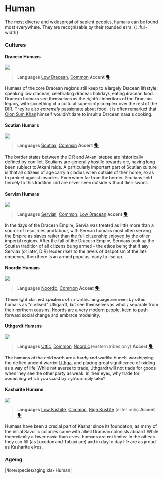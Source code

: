 # Human

The most diverse and widespread of sapient peoples, humans can be found most everywhere. They are recognisable by their rounded ears.
{: .full-width}

### Cultures

#### Dracean Humans

![](human-dracean.png)

> **Languages** [Low Dracean](/lore/languages/dracean#low-dracean), [Common](/lore/languages/common)
> **Accent** [🗣️](https://www.dialectsarchive.com/italy-13)

Humans of the core Dracean regions still keep to a largely Dracean lifestyle; speaking low dracean, celebrating dracean holidays, eating dracean food. Dracean humans see themselves as the rightful inheritors of the Dracean legacy, with something of a cultural superiority complex over the rest of the DIR. They're also *extremely* passionate about food, it is often remarked that [Olon Sum Khan](/places/ordo_atkan/people/olon_sum) himself wouldn't dare to insult a Dracean nana's cooking.

#### Scutian Humans

![](human-scutian.png)

> **Languages** [Scutian](/lore/languages/parbati#scutian), [Common](/lore/languages/common)
> **Accent** [🗣️](https://www.dialectsarchive.com/macedonia-1)

The border states between the DIR and Atkani steppe are historically defined by conflict. Scutians are generally hostile towards orc, having long been subject to Atkani raids. A particularly important part of Scutian culture is that all citizens of age carry a gladius when outside of their home, so as to protect against invaders. Even when far from the border, Scutians hold fiercely to this tradition and are never seen outside without their sword.

#### Servian Humans

![](human-servian.png)

> **Languages** [Servian](/lore/languages/servian), [Common](/lore/languages/common), [Low Dracean](/lore/languages/dracean#low-dracean)
> **Accent** [🗣️](https://www.dialectsarchive.com/romania-1)

In the days of the Dracean Empire, Servia was treated as little more than a source of resources and labour, with Servian humans most often serving the Empire as slaves rather than the full citizenship enjoyed by the other imperial regions. After the fall of the Dracean Empire, Servians took up the Scutian tradition of all citizens being armed - the ethos being that if any Servian (or later, DIR) leader rises to the levels of despotism of the late emperors, then there is an armed populus ready to rise up.

#### Noordic Humans

![](human-noordic.png)

> **Languages** [Noordic](/lore/languages/noordic), [Common](/lore/languages/common)
> **Accent** [🗣️](https://www.dialectsarchive.com/germany-1)

These light skinned speakers of an Unthic language are seen by other humans as "civilised" Uthgardt, but see themselves as wholly separate from their northern cousins. Noords are a very modern people, keen to push forward social change and embrace modernity.

#### Uthgardt Humans

![](human-uthgardt.png)

> **Languages** [Uttic](/lore/languages/uttic), [Common](/lore/languages/common), [Noordic](/lore/languages/noordic) (eastern tribes only)
> **Accent** [🗣️](https://www.dialectsarchive.com/iceland-2)

The humans of the cold north are a hardy and warlike bunch, worshipping the deified ancient warrior [Uthgar](/lore/cosmology/daemons/apotheotes/uthgar) and placing great significance of raiding as a way of life. While not averse to trade, Uthgardt will not trade for goods when they see the other party as weak. In their eyes, why trade for something which you could by rights simply take?

#### Kasharite Humans

![](human-kashar.png)

> **Languages** [Low Kushite](/lore/languages/kushite#low-kushite), [Common](/lore/languages/common), [High Kushite](/lore/languages/kushite#high-kushite) (elites only)
> **Accent** [🗣️](https://www.dialectsarchive.com/saudi-arabia-1)

Humans have been a crucial part of Kashar since its foundation, as many of the initial Savonic colonies came with allied Dracean colonists aboard. While theoretically a lower caste than elves, humans are not limited in the offices they can fill (as Loxodon and Tabaxi are) and in day to day life are as proud as Kasharite elves.

### Ageing
|/lore/species/aging.xlsx:Human|
